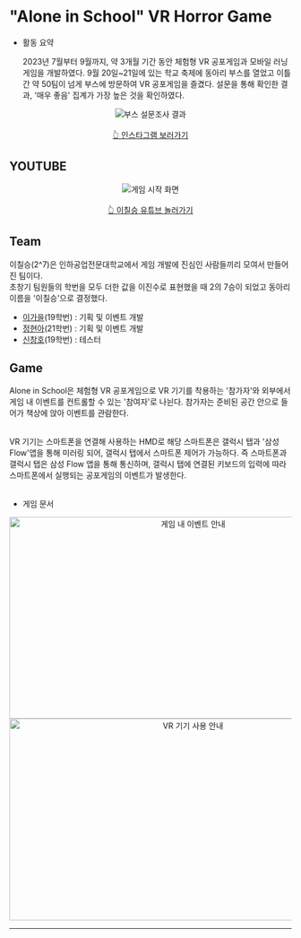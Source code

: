 # "Alone in School" VR Horror Game
- 활동 요약<br>

  2023년 7월부터 9월까지, 약 3개월 기간 동안 체험형 VR 공포게임과 모바일 러닝게임을 개발하였다. 9월 20일~21일에 있는 학교 축제에 동아리 부스를 열었고 이틀 간 약 50팀이 넘게 부스에 방문하여 VR 공포게임을 즐겼다. 설문을 통해 확인한 결과, '매우 좋음' 집계가 가장 높은 것을 확인하였다.<br>

<div align="center">
  <img src="https://github.com/Autuming/Alone_in_School/assets/104128693/09fe9a92-a182-4063-a4c7-ed38b89801d8" 
    alt="부스 설문조사 결과"><br><br>
  <a href="https://www.instagram.com/p/Cxic-WDLE-u/?utm_source=ig_web_copy_link">👆 인스타그램 보러가기</a>
</div>

## YOUTUBE
<div align="center">
  <img src="https://github.com/Autuming/Alone_in_School/assets/104128693/71b16659-dbba-47eb-9f4b-d3441b844a23" 
    alt="게임 시작 화면"><br><br>
  <a href="https://www.youtube.com/@inhagamemakers">👆 이칠승 유튜브 놀러가기</a>
</div>

## Team
이칠승(2^7)은 인하공업전문대학교에서 게임 개발에 진심인 사람들끼리 모여서 만들어진 팀이다.<br>
초창기 팀원들의 학번을 모두 더한 값을 이진수로 표현했을 때 2의 7승이 되었고 동아리 이름을 '이칠승'으로 결정했다.<br>

- [이가을](https://github.com/Autuming)(19학번) : 기획 및 이벤트 개발<br>
- [정현아](https://github.com/JeongHyunah)(21학번) : 기획 및 이벤트 개발<br>
- [신창호](https://github.com/changho1531)(19학번) : 테스터<br>

## Game
Alone in School은 체험형 VR 공포게임으로 VR 기기를 착용하는 '참가자'와 외부에서 게임 내 이벤트를 컨트롤할 수 있는 '참여자'로 나뉜다. 참가자는 준비된 공간 안으로 들어가 책상에 앉아 이벤트를 관람한다. <br><br>

VR 기기는 스마트폰을 연결해 사용하는 HMD로 해당 스마트폰은 갤럭시 탭과 '삼성 Flow'앱을 통해 미러링 되어, 갤럭시 탭에서 스마트폰 제어가 가능하다. 즉 스마트폰과 갤럭시 탭은 삼성 Flow 앱을 통해 통신하며, 갤럭시 탭에 연결된 키보드의 입력에 따라 스마트폰에서 실행되는 공포게임의 이벤트가 발생한다. <br><br>

- 게임 문서<br>

<div align="center">
    <img src="https://github.com/Autuming/Alone_in_School/assets/104128693/39100660-7d15-400d-a13f-1ba45ae5ae09" width="640" height="360" alt="게임 내 이벤트 안내"><br>
    <img src="https://github.com/Autuming/Alone_in_School/assets/104128693/261a8cf1-3fa3-421a-8e2b-3098a591bf32" width="640" height="360" alt="VR 기기 사용 안내"><br>
</div>

***
